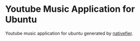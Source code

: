 # Youtube Music Application for Ubuntu

Youtube music application for ubuntu generated by [nativefier](https://github.com/jiahaog/nativefier). 
